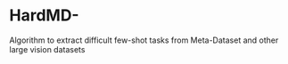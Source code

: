# HardMD-
Algorithm to extract difficult few-shot tasks from Meta-Dataset and other large vision datasets
